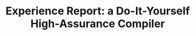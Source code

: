 ---
title: ! 'Experience Report: a Do-It-Yourself High-Assurance Compiler'
url: http://www.cs.indiana.edu/~lepike/pubs/pike-icfp12.pdf
authors:
- Lee Pike
- Nis Wegmann
- Sebastian Niller
- Alwyn Goodloe
type: article
tags:
- compilers
- DSLs
doHaskell-type: experience report
dohaskell-year: 2012
---